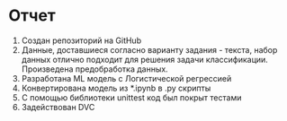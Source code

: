 # Отчет
1. Создан репозиторий на GitHub
2. Данные, доставшиеся согласно варианту задания - текста, набор данных отлично подходит для решения задачи классификации. Произведена предобработка данных.
3. Разработана ML модель с Логистической регрессией
4. Конвертирована модель из *.ipynb в .py скрипты
5. С помощью библиотеки unittest код был покрыт тестами
6. Задействован DVC 